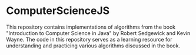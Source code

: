 # ComputerScienceJS
This repository contains implementations of algorithms from the book "Introduction to Computer Science in Java" by Robert Sedgewick and Kevin Wayne. The code in this repository serves as a learning resource for understanding and practicing various algorithms discussed in the book.
